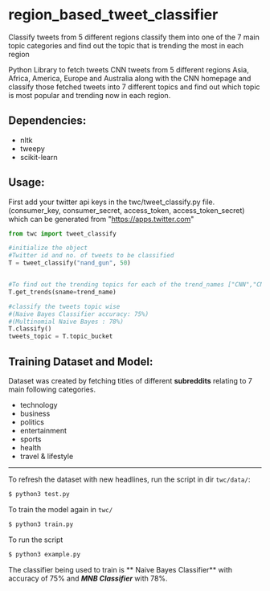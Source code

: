# region_based_tweet_classifier
Classify tweets from 5 different regions classify them into one of the 7 main topic categories and find out the topic that is trending the most in each region 

Python Library to fetch tweets CNN tweets from 5 different regions Asia, Africa, America, Europe and Australia along with the CNN homepage and classify those fetched tweets into 7 different topics and find out which topic is most popular and trending now in each region.

## Dependencies:

- nltk
- tweepy
- scikit-learn

## Usage:

First add your twitter api keys in the twc/tweet_classify.py file. (consumer_key, consumer_secret, access_token, access_token_secret) which can be generated from "https://apps.twitter.com"

```python
from twc import tweet_classify

#initialize the object
#Twitter id and no. of tweets to be classified
T = tweet_classify("nand_gun", 50)


#To find out the trending topics for each of the trend_names ["CNN","CNNASIA24","CNN_NewsGroupEU", "CNNALDUB_AUS","CNNAMERICA","CNNAFRICA"]
T.get_trends(sname=trend_name)

#classify the tweets topic wise 
#(Naive Bayes Classifier accuracy: 75%)
#(Multinomial Naive Bayes : 78%)
T.classify()
tweets_topic = T.topic_bucket

```

## Training Dataset and Model:

Dataset was created by fetching titles of different **subreddits** relating to 7 main following categories.

- technology 
- business
- politics
- entertainment
- sports
- health
- travel & lifestyle

---
To refresh the dataset with new headlines, run the script in dir ``twc/data/``:

``` bash
$ python3 test.py

```
To train the model again in ``twc/``
```bash
$ python3 train.py


```
To run the script
``` bash
$ python3 example.py

```

The classifier being used to train is ** Naive Bayes Classifier** with accuracy of 75% and ***MNB Classifier*** with 78%.
